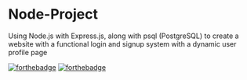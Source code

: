 # Node-Project
Using Node.js with Express.js, along with psql (PostgreSQL) to create a website with a functional login and signup system with a dynamic user profile page

[![forthebadge](https://forthebadge.com/images/badges/gluten-free.svg)](https://forthebadge.com)
[![forthebadge](https://forthebadge.com/images/badges/open-source.svg)](https://forthebadge.com)
